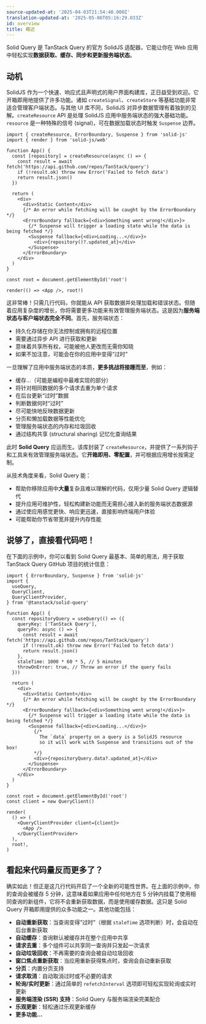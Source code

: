 ```yaml
---
source-updated-at: '2025-04-03T21:54:40.000Z'
translation-updated-at: '2025-05-06T05:16:29.033Z'
id: overview
title: 概述
---
```


Solid Query 是 TanStack Query 的官方 SolidJS 适配器，它能让你在 Web 应用中轻松实现**数据获取、缓存、同步和更新服务端状态**。

## 动机

SolidJS 作为一个快速、响应式且声明式的用户界面构建库，正日益受到欢迎。它开箱即用地提供了许多功能。诸如 `createSignal`、`createStore` 等基础功能非常适合管理客户端状态。与其他 UI 库不同，SolidJS 对异步数据管理有着独到的见解。`createResource` API 是处理 SolidJS 应用中服务端状态的强大基础功能。`resource` 是一种特殊的信号 (signal)，可在数据加载状态时触发 `Suspense` 边界。

```tsx
import { createResource, ErrorBoundary, Suspense } from 'solid-js'
import { render } from 'solid-js/web'

function App() {
  const [repository] = createResource(async () => {
    const result = await fetch('https://api.github.com/repos/TanStack/query')
    if (!result.ok) throw new Error('Failed to fetch data')
    return result.json()
  })

  return (
    <div>
      <div>Static Content</div>
      {/* An error while fetching will be caught by the ErrorBoundary */}
      <ErrorBoundary fallback={<div>Something went wrong!</div>}>
        {/* Suspense will trigger a loading state while the data is being fetched */}
        <Suspense fallback={<div>Loading...</div>}>
          <div>{repository()?.updated_at}</div>
        </Suspense>
      </ErrorBoundary>
    </div>
  )
}

const root = document.getElementById('root')

render(() => <App />, root!)
```

这非常棒！只需几行代码，你就能从 API 获取数据并处理加载和错误状态。但随着应用复杂度的增长，你将需要更多功能来有效管理服务端状态。这是因为**服务端状态与客户端状态完全不同**。首先，服务端状态：

- 持久化存储在你无法控制或拥有的远程位置
- 需要通过异步 API 进行获取和更新
- 意味着共享所有权，可能被他人更改而无需你知晓
- 如果不加注意，可能会在你的应用中变得“过时”

一旦理解了应用中服务端状态的本质，**更多挑战将接踵而至**，例如：

- 缓存...（可能是编程中最难实现的部分）
- 将针对相同数据的多个请求去重为单个请求
- 在后台更新“过时”数据
- 判断数据何时“过时”
- 尽可能快地反映数据更新
- 分页和懒加载数据等性能优化
- 管理服务端状态的内存和垃圾回收
- 通过结构共享 (structural sharing) 记忆化查询结果

此时 **Solid Query** 应运而生。该库封装了 `createResource`，并提供了一系列钩子和工具来有效管理服务端状态。它**开箱即用、零配置**，并可根据应用增长按需定制。

从技术角度来看，Solid Query 能：

- 帮助你移除应用中**大量**复杂且难以理解的代码，仅用少量 Solid Query 逻辑替代
- 提升应用可维护性，轻松构建新功能而无需担心接入新的服务端状态数据源
- 通过使应用感觉更快、响应更迅速，直接影响终端用户体验
- 可能帮助你节省带宽并提升内存性能

## 说够了，直接看代码吧！

在下面的示例中，你可以看到 Solid Query 最基本、简单的用法，用于获取 TanStack Query GitHub 项目的统计信息：

```tsx
import { ErrorBoundary, Suspense } from 'solid-js'
import {
  useQuery,
  QueryClient,
  QueryClientProvider,
} from '@tanstack/solid-query'

function App() {
  const repositoryQuery = useQuery(() => ({
    queryKey: ['TanStack Query'],
    queryFn: async () => {
      const result = await fetch('https://api.github.com/repos/TanStack/query')
      if (!result.ok) throw new Error('Failed to fetch data')
      return result.json()
    },
    staleTime: 1000 * 60 * 5, // 5 minutes
    throwOnError: true, // Throw an error if the query fails
  }))

  return (
    <div>
      <div>Static Content</div>
      {/* An error while fetching will be caught by the ErrorBoundary */}
      <ErrorBoundary fallback={<div>Something went wrong!</div>}>
        {/* Suspense will trigger a loading state while the data is being fetched */}
        <Suspense fallback={<div>Loading...</div>}>
          {/* 
            The `data` property on a query is a SolidJS resource  
            so it will work with Suspense and transitions out of the box! 
          */}
          <div>{repositoryQuery.data?.updated_at}</div>
        </Suspense>
      </ErrorBoundary>
    </div>
  )
}

const root = document.getElementById('root')
const client = new QueryClient()

render(
  () => (
    <QueryClientProvider client={client}>
      <App />
    </QueryClientProvider>
  ),
  root!,
)
```

## 看起来代码量反而更多了？

确实如此！但正是这几行代码开启了一个全新的可能性世界。在上面的示例中，你的查询会被缓存 5 分钟，这意味着如果应用中任何地方在 5 分钟内挂载了使用相同查询的新组件，它将不会重新获取数据，而是使用缓存数据。这只是 Solid Query 开箱即用提供的众多功能之一。其他功能包括：

- **自动重新获取**：当查询变得“过时”（根据 `staleTime` 选项判断）时，会自动在后台重新获取
- **自动缓存**：查询默认被缓存并在整个应用中共享
- **请求去重**：多个组件可以共享同一查询并只发起一次请求
- **自动垃圾回收**：不再需要的查询会被自动垃圾回收
- **窗口焦点重新获取**：当应用重新获得焦点时，查询会自动重新获取
- **分页**：内置分页支持
- **请求取消**：自动取消过时或不必要的请求
- **轮询/实时更新**：通过简单的 `refetchInterval` 选项即可轻松实现轮询或实时更新
- **服务端渲染 (SSR) 支持**：Solid Query 与服务端渲染完美配合
- **乐观更新**：轻松通过乐观更新缓存
- **更多功能...**
